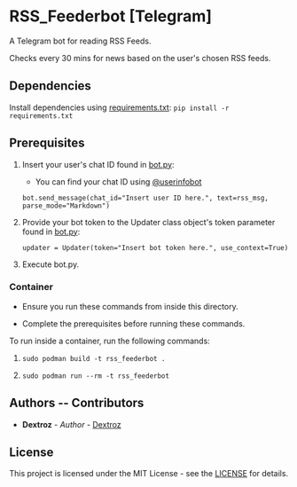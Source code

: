 # RSS_Feederbot [Telegram]

A Telegram bot for reading RSS Feeds.

Checks every 30 mins for news based on the user's chosen RSS feeds.

## Dependencies

Install dependencies using [requirements.txt](requirements.txt): `pip install -r requirements.txt`

## Prerequisites

1. Insert your user's chat ID found in [bot.py](bot.py):

    - You can find your chat ID using [@userinfobot](https://telegram.me/userinfobot)

    ```
    bot.send_message(chat_id="Insert user ID here.", text=rss_msg, parse_mode="Markdown")
    ```

2. Provide your bot token to the Updater class object's token parameter found in [bot.py](bot.py):

    ```
    updater = Updater(token="Insert bot token here.", use_context=True)
    ```

3. Execute bot.py.

### Container

* Ensure you run these commands from inside this directory.

* Complete the prerequisites before running these commands.

To run inside a container, run the following commands: 

1. `sudo podman build -t rss_feederbot .`

2. `sudo podman run --rm -t rss_feederbot`

## Authors -- Contributors

* **Dextroz** - *Author* - [Dextroz](https://github.com/Dextroz)

## License
This project is licensed under the MIT License - see the [LICENSE](LICENSE) for details.